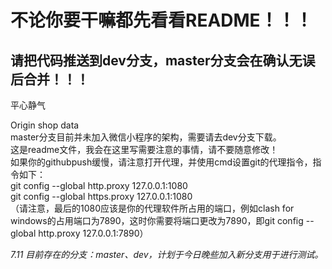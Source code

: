 # 不论你要干嘛都先看看README！！！  
请把代码推送到dev分支，master分支会在确认无误后合并！！！  
-------------------------------------------------  

平心静气  

[Stable Release地址]:https://github.com/SughTs/2023software  

Origin shop data  
master分支目前并未加入微信小程序的架构，需要请去dev分支下载。  
这是readme文件，我会在这里写需要注意的事情，请不要随意修改！  
如果你的githubpush缓慢，请注意打开代理，并使用cmd设置git的代理指令，指令如下：  
git config --global http.proxy 127.0.0.1:1080  
git config --global https.proxy 127.0.0.1:1080  
（请注意，最后的1080应该是你的代理软件所占用的端口，例如clash for windows的占用端口为7890，这时你需要将端口更改为7890，即git config --global http.proxy 127.0.0.1:7890）  
  
*7.11 目前存在的分支：master、dev，计划于今日晚些加入新分支用于进行测试。*
